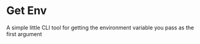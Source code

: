# Get Env

A simple little CLI tool for getting the environment variable you pass as the
first argument
